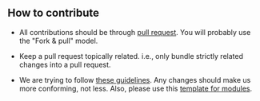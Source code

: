 ## How to contribute

* All contributions should be through [pull request]. You will
  probably use the "Fork & pull" model.

* Keep a pull request topically related. i.e., only bundle strictly
  related changes into a pull request.
  
* We are trying to follow [these guidelines](https://github.com/Reproducible-Science-Curriculum/workshop-planning/blob/master/moduleTemplate.md).
 Any changes should make us more conforming, not less.
 Also, please use this [template for modules][template-module].

[pull request]: https://help.github.com/articles/using-pull-requests/
[template-module]: https://github.com/Reproducible-Science-Curriculum/template-module
